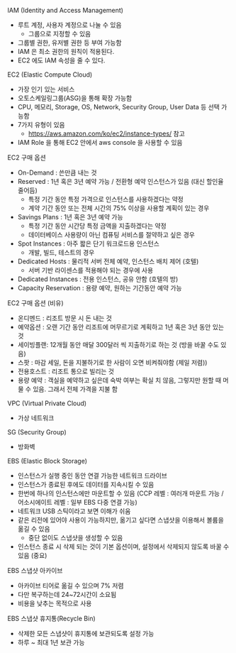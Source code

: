 IAM (Identity and Access Management)
- 루트 계정, 사용자 계정으로 나눌 수 있음
  - 그룹으로 지정할 수 있음
- 그룹별 권한, 유저별 권한 등 부여 가능함
- IAM 은 최소 권한의 원칙이 적용된다.
- EC2 에도 IAM 속성을 줄 수 있다.

EC2 (Elastic Compute Cloud)
- 가장 인기 있는 서비스
- 오토스케일링그룹(ASG)을 통해 확장 가능함
- CPU, 메모리, Storage, OS, Network, Security Group, User Data 등 선택 가능함
- 7가지 유형이 있음
  - https://aws.amazon.com/ko/ec2/instance-types/ 참고
- IAM Role 을 통해 EC2 안에서 aws console 을 사용할 수 있음

EC2 구매 옵션
- On-Demand : 쓴만큼 내는 것
- Reserved : 1년 혹은 3년 예약 가능 / 전환형 예약 인스턴스가 있음 (대신 할인율 줄어듬)
  - 특정 기간 동안 특정 가격으로 인스턴스를 사용하겠다는 약정
  - 계약 기간 동안 또는 전체 시간의 75% 이상을 사용할 계획이 있는 경우
- Savings Plans : 1년 혹은 3년 예약 가능
  - 특정 기간 동안 시간당 특정 금액을 지출하겠다는 약정
  - 데이터베이스 사용량이 아닌 컴퓨팅 서비스를 절약하고 싶은 경우
- Spot Instances : 아주 짧은 단기 워크로드용 인스턴스
  - 개발, 빌드, 테스트의 경우
- Dedicated Hosts : 물리적 서버 전체 예약, 인스턴스 배치 제어 (호텔)
  - 서버 기반 라이센스를 적용해야 되는 경우에 사용
- Dedicated Instances : 전용 인스턴스, 공유 안함 (호텔의 방)
- Capacity Reservation : 용량 예약, 원하는 기간동안 예약 가능

EC2 구매 옵션 (비유)
- 온디멘드 : 리조트 방문 시 돈 내는 것
- 예약옵션 : 오랜 기간 동안 리조트에 머무르기로 계획하고 1년 혹은 3년 동안 있는 것
- 세이빙플랜: 12개월 동안 매달 300달러 씩 지출하기로 하는 것 (방을 바꿀 수도 있음)
- 스팟 : 마감 세일, 돈을 지불하기로 한 사람이 오면 비켜줘야함 (제일 저렴))
- 전용호스트 : 리조트 통으로 빌리는 것
- 용량 예약 : 객실을 예약하고 싶은데 숙박 여부는 확실 치 않음, 그렇지만 원할 때 머물 수 있음. 그래서 전체 가격을 지불 함

VPC (Virtual Private Cloud)
- 가상 네트워크

SG (Security Group)
- 방화벽

EBS (Elastic Block Storage)
- 인스턴스가 실행 중인 동안 연결 가능한 네트워크 드라이브
- 인스턴스가 종료된 후에도 데이터를 지속시킬 수 있음
- 한번에 하나의 인스턴스에만 마운트할 수 있음 (CCP 레벨 : 여러개 마운트 가능 / 어소시에이트 레벨 : 일부 EBS 다중 연결 가능)
- 네트워크 USB 스틱이라고 보면 이해가 쉬움
- 같은 리전에 있어야 사용이 가능하지만, 옮기고 싶다면 스냅샷을 이용해서 볼륨을 옮길 수 있음
  - 중단 없이도 스냅샷을 생성할 수 있음
- 인스턴스 종료 시 삭제 되는 것이 기본 옵션이며, 설정에서 삭제되지 않도록 바꿀 수 있음 (중요)

EBS 스냅샷 아카이브
- 아카이브 티어로 옮길 수 있으며 7% 저렴
- 다만 복구하는데 24~72시간이 소요됨
- 비용을 낮추는 목적으로 사용

EBS 스냅샷 휴지통(Recycle Bin)
- 삭제한 모든 스냅샷이 휴지통에 보관되도록 설정 가능
- 하루 ~ 최대 1년 보관 가능
